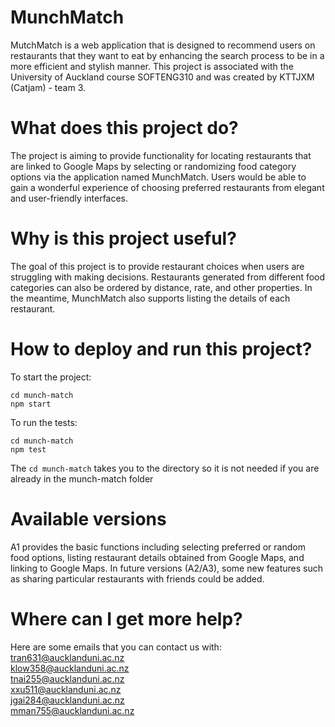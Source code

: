 # MunchMatch
MutchMatch is a web application that is designed to recommend users on restaurants that they want to eat by enhancing the search process to be in a more efficient and stylish manner. This project is associated with the University of Auckland course SOFTENG310 and was created by KTTJXM (Catjam) - team 3.  

# What does this project do?
The project is aiming to provide functionality for locating restaurants that are linked to Google Maps by selecting or randomizing food category options via the application named MunchMatch. Users would be able to gain a wonderful experience of choosing preferred restaurants from elegant and user-friendly interfaces.

# Why is this project useful?
The goal of this project is to provide restaurant choices when users are struggling with making decisions. Restaurants generated from different food categories can also be ordered by distance, rate, and other properties. In the meantime, MunchMatch also supports listing the details of each restaurant.

# How to deploy and run this project?
To start the project:
```
cd munch-match
npm start

``` 

To run the tests: 
```
cd munch-match
npm test
```

The ```cd munch-match``` takes you to the directory so it is not needed if you are already in the munch-match folder

# Available versions
A1 provides the basic functions including selecting preferred or random food options, listing restaurant details obtained from Google Maps, and linking to Google Maps. In future versions (A2/A3), some new features such as sharing particular restaurants with friends could be added.

# Where can I get more help?
Here are some emails that you can contact us with:<br/>
tran631@aucklanduni.ac.nz <br/>
klow358@aucklanduni.ac.nz <br/>
tnai255@aucklanduni.ac.nz <br/>
xxu511@aucklanduni.ac.nz <br/>
jgai284@aucklanduni.ac.nz <br/>
mman755@aucklanduni.ac.nz <br/>
